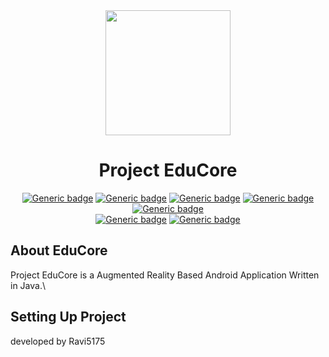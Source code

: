 <div align="center" margin="0px">
<img align="center" width="200px" height="200px" src="https://user-images.githubusercontent.com/48784560/119270746-c29add00-bc1b-11eb-8611-0ce65b1dc01f.png">
<h1> Project EduCore</h1>
  
  [![Generic badge](https://img.shields.io/badge/ANDROID-grey?style=for-the-badge&logo=android)](https://shields.io/)
  [![Generic badge](https://img.shields.io/badge/JAVA-orange?style=for-the-badge&logo=java)](https://shields.io/)
  [![Generic badge](https://img.shields.io/badge/AR%20CORE-purple?style=for-the-badge&logo=ar)](https://shields.io/)
  [![Generic badge](https://img.shields.io/badge/OPEN-SOURCE-aqua?style=for-the-badge&logo=open%20source%20initiative)](https://shields.io/)
  [![Generic badge](https://img.shields.io/badge/EduCore-V1.0.0-green?style=for-the-badge&logo=ar)](https://shields.io/)\
  [![Generic badge](https://img.shields.io/badge/GRADLE-V4.0.1-blue?style=for-the-badge&logo=gradle)](https://shields.io/)
   [![Generic badge](https://img.shields.io/badge/MIN%20SDK-V29-yellow?style=for-the-badge&logo=gradle)](https://shields.io/)
  

</div>

## About EduCore

Project EduCore is a Augmented Reality Based Android Application Written in Java.\


## Setting Up Project

developed by Ravi5175

